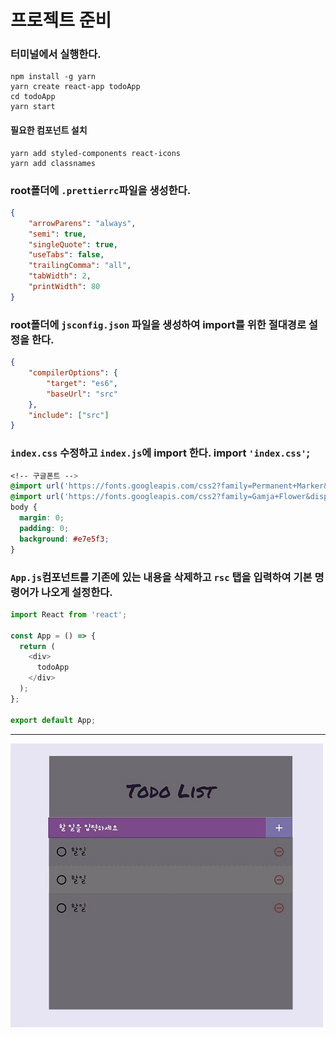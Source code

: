 # 프로젝트 준비
### 터미널에서 실행한다.
```
npm install -g yarn
yarn create react-app todoApp
cd todoApp
yarn start
```

#### 필요한 컴포넌트 설치
```
yarn add styled-components react-icons
yarn add classnames
```

### root폴더에 `.prettierrc`파일을 생성한다.
```json
{
    "arrowParens": "always",
    "semi": true,
    "singleQuote": true,
    "useTabs": false,
    "trailingComma": "all",
    "tabWidth": 2,
    "printWidth": 80
}
```
### root폴더에 `jsconfig.json` 파일을 생성하여 import를 위한 절대경로 설정을 한다.
```json
{
    "compilerOptions": {
        "target": "es6",
        "baseUrl": "src"
    },
    "include": ["src"]
}
```
### `index.css` 수정하고 `index.js`에 import 한다.  import `'index.css'`;
```css
<!-- 구글폰트 -->
@import url('https://fonts.googleapis.com/css2?family=Permanent+Marker&display=swap');  
@import url('https://fonts.googleapis.com/css2?family=Gamja+Flower&display=swap');
body {
  margin: 0;
  padding: 0;
  background: #e7e5f3;
}
```
### `App.js`컴포넌트를 기존에 있는 내용을 삭제하고 `rsc`  탭을 입력하여 기본 명령어가 나오게 설정한다.
```javascript
import React from 'react';

const App = () => {
  return (
    <div>
      todoApp
    </div>
  );
};

export default App;
```
---------------------



![캡처.jpg](/img/1.JPG)
